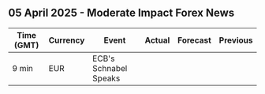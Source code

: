 ## 05 April 2025 - Moderate Impact Forex News

| Time (GMT) | Currency | Event | Actual | Forecast | Previous |
|------|----------|-------|--------|----------|----------|
| 9 min | EUR | ECB's Schnabel Speaks |  |  |  |
